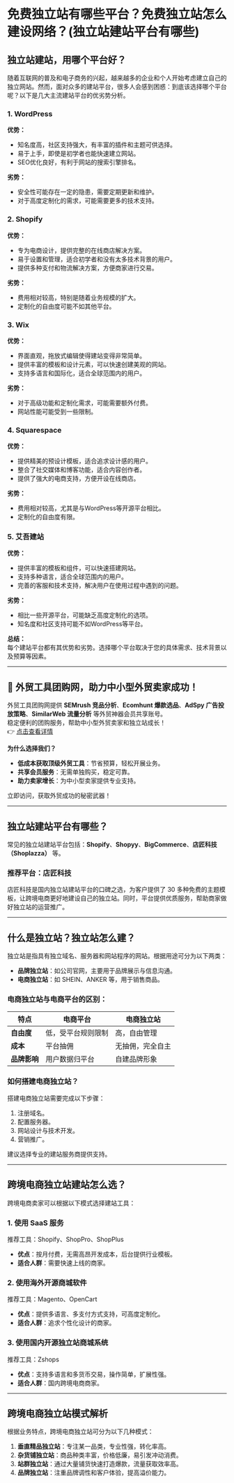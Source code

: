 # 免费独立站有哪些平台？免费独立站怎么建设网络？(独立站建站平台有哪些)

## 独立站建站，用哪个平台好？

随着互联网的普及和电子商务的兴起，越来越多的企业和个人开始考虑建立自己的独立网站。然而，面对众多的建站平台，很多人会感到困惑：到底该选择哪个平台呢？以下是几大主流建站平台的优劣势分析。

### 1. WordPress

**优势：**

- 知名度高，社区支持强大，有丰富的插件和主题可供选择。
- 易于上手，即使是初学者也能快速建立网站。
- SEO优化良好，有利于网站的搜索引擎排名。

**劣势：**

- 安全性可能存在一定的隐患，需要定期更新和维护。
- 对于高度定制化的需求，可能需要更多的技术支持。

### 2. Shopify

**优势：**

- 专为电商设计，提供完整的在线商店解决方案。
- 易于设置和管理，适合初学者和没有太多技术背景的用户。
- 提供多种支付和物流解决方案，方便商家进行交易。

**劣势：**

- 费用相对较高，特别是随着业务规模的扩大。
- 定制化的自由度可能不如其他平台。

### 3. Wix

**优势：**

- 界面直观，拖放式编辑使得建站变得非常简单。
- 提供丰富的模板和设计元素，可以快速创建美观的网站。
- 支持多语言和国际化，适合全球范围内的用户。

**劣势：**

- 对于高级功能和定制化需求，可能需要额外付费。
- 网站性能可能受到一些限制。

### 4. Squarespace

**优势：**

- 提供精美的预设计模板，适合追求设计感的用户。
- 整合了社交媒体和博客功能，适合内容创作者。
- 提供了强大的电商支持，方便开设在线商店。

**劣势：**

- 费用相对较高，尤其是与WordPress等开源平台相比。
- 定制化的自由度有限。

### 5. 艾吾建站

**优势：**

- 提供丰富的模板和组件，可以快速搭建网站。
- 支持多种语言，适合全球范围内的用户。
- 完善的客服和技术支持，解决用户在使用过程中遇到的问题。

**劣势：**

- 相比一些开源平台，可能缺乏高度定制化的选项。
- 知名度和社区支持可能不如WordPress等平台。

**总结：**  
每个建站平台都有其优势和劣势。选择哪个平台取决于您的具体需求、技术背景以及预算等因素。

---

## 🚀 外贸工具团购网，助力中小型外贸卖家成功！

外贸工具团购网提供 **SEMrush 竞品分析**、**Ecomhunt 爆款选品**、**AdSpy 广告投放策略**、**SimilarWeb 流量分析** 等外贸神器会员共享账号。  
稳定便利的团购服务，帮助中小型外贸卖家和独立站成长！  
👉 [点击查看详情](https://bit.ly/waimao518) 

**为什么选择我们？**

- **低成本获取顶级外贸工具**：节省预算，轻松开展业务。
- **共享会员服务**：无需单独购买，稳定可靠。
- **助力卖家增长**：为中小型卖家提供专业支持。

立即访问，获取外贸成功的秘密武器！

---

## 独立站建站平台有哪些？

常见的独立站建站平台包括：**Shopify**、**Shopyy**、**BigCommerce**、**店匠科技（Shoplazza）** 等。

### 推荐平台：店匠科技
店匠科技是国内独立站建站平台的口碑之选，为客户提供了 30 多种免费的主题模板，让跨境电商更好地建设自己的独立站。同时，平台提供优质服务，帮助商家做好独立站的运营推广。

---

## 什么是独立站？独立站怎么建？

独立站是指具有独立域名、服务器和网站程序的网站。根据用途可分为以下两类：

- **品牌独立站**：如公司官网，主要用于品牌展示与信息沟通。
- **电商独立站**：如 SHEIN、ANKER 等，用于销售商品。

### 电商独立站与电商平台的区别：

| 特点         | 电商平台         | 电商独立站       |
|--------------|------------------|------------------|
| **自由度**   | 低，受平台规则限制 | 高，自由管理      |
| **成本**     | 平台抽佣         | 无抽佣，完全自主 |
| **品牌影响** | 用户数据归平台   | 自建品牌形象      |

### 如何搭建电商独立站？

搭建电商独立站需要完成以下步骤：

1. 注册域名。
2. 配置服务器。
3. 网站设计与技术开发。
4. 营销推广。

建议选择专业的建站服务商提供支持。

---

## 跨境电商独立站建站怎么选？

跨境电商卖家可以根据以下模式选择建站工具：

### 1. 使用 SaaS 服务

推荐工具：Shopify、ShopPro、ShopPlus

- **优点**：按月付费，无需高昂开发成本，后台提供行业模板。
- **适合人群**：需要快速上线的商家。

### 2. 使用海外开源商城软件

推荐工具：Magento、OpenCart

- **优点**：提供多语言、多支付方式支持，可高度定制化。
- **适合人群**：追求个性化设计的商家。

### 3. 使用国内开源独立站商城系统

推荐工具：Zshops

- **优点**：支持多语言和多货币交易，操作简单，扩展性强。
- **适合人群**：国内跨境电商商家。

---

## 跨境电商独立站模式解析

根据业务特点，跨境电商独立站可分为以下几种模式：

1. **垂直精品独立站**：专注某一品类，专业性强，转化率高。
2. **杂货铺独立站**：商品种类丰富，价格低廉，易引发冲动消费。
3. **站群独立站**：通过大量铺货快速打造爆款，流量获取效率高。
4. **品牌独立站**：注重品牌调性和客户体验，提高溢价能力。


